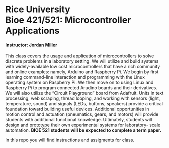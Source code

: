 # Rice University<br>Bioe 421/521: Microcontroller Applications
#### Instructor: Jordan Miller

This class covers the usage and application of microcontrollers to solve discrete problems in a laboratory setting. We will utilize and build systems with widely-available low cost microcontrollers that have a rich community and online examples: namely, Arduino and Raspberry Pi. We begin by first learning command-line interaction and programming with the Linux operating system on Raspberry Pi. We then move on to using Linux and Raspberry Pi to program connected Arudino boards and their derivatives. We will also utilize the “Circuit Playground” board from Adafruit. Units in text processing, web scraping, thread looping, and working with sensors (light, temperature, sound) and signals (LEDs, buttons, speakers) provide a critical foundation toward building useful devices. Additional opportunities in motion control and actuation (pneumatics, gears, and motors) will provide students with additional functional knowledge. Ultimately, students will design and prototype their own experimental systems for laboratory- scale automation. **BIOE 521 students will be expected to complete a term paper.**

In this repo you will find instructions and assigments for class.

